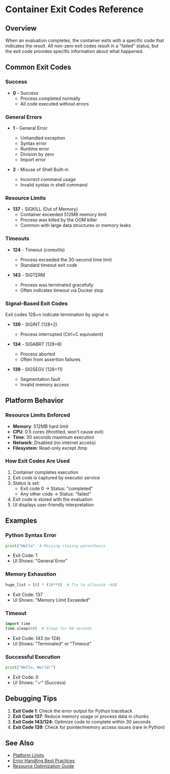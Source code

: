 # Container Exit Codes Reference

## Overview

When an evaluation completes, the container exits with a specific code that indicates the result. All non-zero exit codes result in a "failed" status, but the exit code provides specific information about what happened.

## Common Exit Codes

### Success
- **0** - Success
  - Process completed normally
  - All code executed without errors

### General Errors
- **1** - General Error
  - Unhandled exception
  - Syntax error
  - Runtime error
  - Division by zero
  - Import error

- **2** - Misuse of Shell Built-in
  - Incorrect command usage
  - Invalid syntax in shell command

### Resource Limits
- **137** - SIGKILL (Out of Memory)
  - Container exceeded 512MB memory limit
  - Process was killed by the OOM killer
  - Common with large data structures or memory leaks

### Timeouts
- **124** - Timeout (coreutils)
  - Process exceeded the 30-second time limit
  - Standard timeout exit code

- **143** - SIGTERM
  - Process was terminated gracefully
  - Often indicates timeout via Docker stop

### Signal-Based Exit Codes
Exit codes 128+n indicate termination by signal n:

- **130** - SIGINT (128+2)
  - Process interrupted (Ctrl+C equivalent)

- **134** - SIGABRT (128+6)
  - Process aborted
  - Often from assertion failures

- **139** - SIGSEGV (128+11)
  - Segmentation fault
  - Invalid memory access

## Platform Behavior

### Resource Limits Enforced
- **Memory**: 512MB hard limit
- **CPU**: 0.5 cores (throttled, won't cause exit)
- **Time**: 30 seconds maximum execution
- **Network**: Disabled (no internet access)
- **Filesystem**: Read-only except /tmp

### How Exit Codes Are Used
1. Container completes execution
2. Exit code is captured by executor service
3. Status is set:
   - Exit code 0 → Status: "completed"
   - Any other code → Status: "failed"
4. Exit code is stored with the evaluation
5. UI displays user-friendly interpretation

## Examples

### Python Syntax Error
```python
print("Hello"  # Missing closing parenthesis
```
- Exit Code: 1
- UI Shows: "General Error"

### Memory Exhaustion
```python
huge_list = [0] * (10**9)  # Try to allocate ~4GB
```
- Exit Code: 137
- UI Shows: "Memory Limit Exceeded"

### Timeout
```python
import time
time.sleep(60)  # Sleep for 60 seconds
```
- Exit Code: 143 (or 124)
- UI Shows: "Terminated" or "Timeout"

### Successful Execution
```python
print("Hello, World!")
```
- Exit Code: 0
- UI Shows: "✓" (Success)

## Debugging Tips

1. **Exit Code 1**: Check the error output for Python traceback
2. **Exit Code 137**: Reduce memory usage or process data in chunks
3. **Exit Code 143/124**: Optimize code to complete within 30 seconds
4. **Exit Code 139**: Check for pointer/memory access issues (rare in Python)

## See Also
- [Platform Limits](/docs/reference/platform-limits.md)
- [Error Handling Best Practices](/docs/guides/error-handling.md)
- [Resource Optimization Guide](/docs/guides/resource-optimization.md)